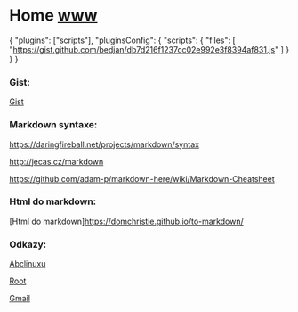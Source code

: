 # Home [www](https://gist.github.com/bedjan/db7d216f1237cc02e992e3f8394af831.js)

{
    "plugins": ["scripts"],
    "pluginsConfig": {
        "scripts": {
            "files": [
                "https://gist.github.com/bedjan/db7d216f1237cc02e992e3f8394af831.js"
            ]
        }
    }
}
### Gist:

[Gist](https://gist.github.com/bedjan)

### Markdown syntaxe:

https://daringfireball.net/projects/markdown/syntax

http://jecas.cz/markdown

https://github.com/adam-p/markdown-here/wiki/Markdown-Cheatsheet

### Html do markdown:

[Html do markdown]https://domchristie.github.io/to-markdown/

### Odkazy:

[Abclinuxu](http://www.abclinuxu.cz/)

[Root](https://www.root.cz/)

[Gmail](https://accounts.google.com/signin/v2/sl/pwd?service=mail&passive=true&rm=false&continue=https%3A%2F%2Fmail.google.com%2Fmail%2F&ss=1&scc=1&ltmpl=default&ltmplcache=2&emr=1&osid=1&flowName=GlifWebSignIn&flowEntry=ServiceLogin)
